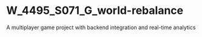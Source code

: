# W_4495_S071_G_world-rebalance
A multiplayer game project with backend integration and real-time analytics

